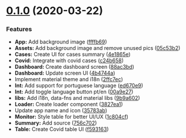 # [0.1.0](https://github.com/GuiMend/humanity-agains-coronavirus/compare/v0.0.0...v0.1.0) (2020-03-22)


### Features

* **App:** Add background image ([ffffb69](https://github.com/GuiMend/humanity-agains-coronavirus/commit/ffffb69a7dbd7fa3f25dbed3f7cbf82defc12d47))
* **Assets:** Add background image and remove unused pics ([05c53b2](https://github.com/GuiMend/humanity-agains-coronavirus/commit/05c53b2c92dc675468063f3a281168e979198a11))
* **Cases:** Create UI for cases summary ([4e1865e](https://github.com/GuiMend/humanity-agains-coronavirus/commit/4e1865e81322613226e0fc909f359b630c64042d))
* **Covid:** Integrate with covid cases ([c24b658](https://github.com/GuiMend/humanity-agains-coronavirus/commit/c24b6587f4f2e3fea88448fcecf762d9d9594806))
* **Dashboard:** Create dashboard screen ([88ac3bd](https://github.com/GuiMend/humanity-agains-coronavirus/commit/88ac3bd17ab829b35083ed283e2328c052a7780b))
* **Dashboard:** Update screen UI ([4b4744a](https://github.com/GuiMend/humanity-agains-coronavirus/commit/4b4744a92348740f20d67f5fa79152a82a584559))
* Implement material theme and i18n ([2ffc7ec](https://github.com/GuiMend/humanity-agains-coronavirus/commit/2ffc7ec45f86876b8240accc8ca8e178e7e51953))
* **Int:** Add support for portuguese language ([ed670e9](https://github.com/GuiMend/humanity-agains-coronavirus/commit/ed670e9d14112270b265752de0c88a601b5dcaa7))
* **Int:** Add toggle language button pt/en ([00a9e27](https://github.com/GuiMend/humanity-agains-coronavirus/commit/00a9e276095e50ce512723451bd94c96a3ac4eb7))
* **libs:** Add i18n, data-fns and material libs ([9b9a602](https://github.com/GuiMend/humanity-agains-coronavirus/commit/9b9a60204e195e04e3a6b0c8b47a0cb6449c57a1))
* **Loader:** Create loader component ([3827ea1](https://github.com/GuiMend/humanity-agains-coronavirus/commit/3827ea1e9fba85e45650442bc38e58fd21fec80e))
* Update app name and icon ([35783ab](https://github.com/GuiMend/humanity-agains-coronavirus/commit/35783abcd96f5068c2f4132eaa4f8b4c5e388131))
* **Monitor:** Style table for better UI/UX ([1c804cf](https://github.com/GuiMend/humanity-agains-coronavirus/commit/1c804cfbe83b79e0034ce904d5a6e92a3c47bb15))
* **Summary:** Add source ([756c702](https://github.com/GuiMend/humanity-agains-coronavirus/commit/756c7023d7c1afe33a8dfc738eb0abab457d421a))
* **Table:** Create Covid table UI ([f593163](https://github.com/GuiMend/humanity-agains-coronavirus/commit/f593163909d9fdd6776d2ab207508117f6e55d08))




